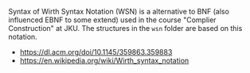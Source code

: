 Syntax of Wirth Syntax Notation (WSN) is a alternative to BNF (also influenced EBNF to some extend) used in the course "Complier Construction" at JKU. The structures in the `wsn` folder are based on this notation.

* https://dl.acm.org/doi/10.1145/359863.359883
* https://en.wikipedia.org/wiki/Wirth_syntax_notation
